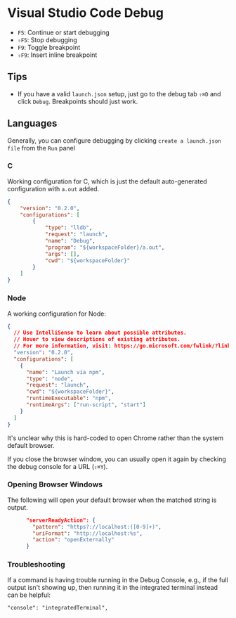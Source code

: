 # Visual Studio Code Debug

- `F5`: Continue or start debugging
- `⇧F5`: Stop debugging
- `F9`: Toggle breakpoint
- `⇧F9`: Insert inline breakpoint

## Tips

- If you have a valid `launch.json` setup, just go to the debug tab `⇧⌘D` and click `Debug`. Breakpoints should just work.

## Languages

Generally, you can configure debugging by clicking `create a launch.json file` from the `Run` panel

### C

Working configuration for C, which is just the default auto-generated configuration with `a.out` added.

``` json
{
    "version": "0.2.0",
    "configurations": [
        {
            "type": "lldb",
            "request": "launch",
            "name": "Debug",
            "program": "${workspaceFolder}/a.out",
            "args": [],
            "cwd": "${workspaceFolder}"
        }
    ]
}
```

### Node

A working configuration for Node:

``` json
{
  // Use IntelliSense to learn about possible attributes.
  // Hover to view descriptions of existing attributes.
  // For more information, visit: https://go.microsoft.com/fwlink/?linkid=830387
  "version": "0.2.0",
  "configurations": [
    {
      "name": "Launch via npm",
      "type": "node",
      "request": "launch",
      "cwd": "${workspaceFolder}",
      "runtimeExecutable": "npm",
      "runtimeArgs": ["run-script", "start"]
    }
  ]
}
```

It's unclear why this is hard-coded to open Chrome rather than the system default browser.

If you close the browser window, you can usually open it again by checking the debug console for a URL (`⇧⌘Y`).

### Opening Browser Windows

The following will open your default browser when the matched string is output.

``` json
      "serverReadyAction": {
        "pattern": "https?://localhost:([0-9]+)",
        "uriFormat": "http://localhost:%s",
        "action": "openExternally"
      }
```

### Troubleshooting

If a command is having trouble running in the Debug Console, e.g., if the full output isn't showing up, then running it in the integrated terminal instead can be helpful:

    "console": "integratedTerminal",